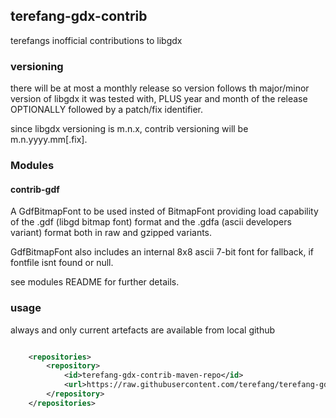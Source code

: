 ## terefang-gdx-contrib

terefangs inofficial contributions to libgdx

### versioning

there will be at most a monthly release so version follows th major/minor version of libgdx it was tested with,
PLUS year and month of the release OPTIONALLY followed by a patch/fix identifier.

since libgdx versioning is m.n.x, contrib versioning will be m.n.yyyy.mm[.fix].

### Modules

#### contrib-gdf

A GdfBitmapFont to be used insted of BitmapFont providing load capability of the .gdf (libgd bitmap font) format and the
.gdfa (ascii developers variant) format both in raw and gzipped variants.

GdfBitmapFont also includes an internal 8x8 ascii 7-bit font for fallback, if fontfile isnt found or null.

see modules README for further details.

### usage

always and only current artefacts are available from local github

```xml

    <repositories>
        <repository>
            <id>terefang-gdx-contrib-maven-repo</id>
            <url>https://raw.githubusercontent.com/terefang/terefang-gdx-contrib/master/maven-repo/</url>
        </repository>
    </repositories>

```
